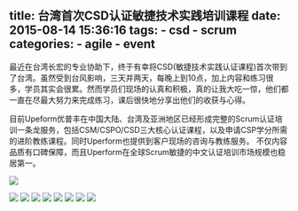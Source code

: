 title: 台湾首次CSD认证敏捷技术实践培训课程
date: 2015-08-14 15:36:16
tags:
    - csd
    - scrum
categories:
    - agile
    - event
---

最近在台湾长宏的专业协助下，终于有幸将CSD(敏捷技术实践认证课程)首次带到了台湾。虽然受到台风影响，三天并两天，每晚上到10点，加上内容和练习很多，学员其实会很累。然而学员们现场的认真和积极，真的让我大吃一惊，他们都一直在尽最大努力来完成练习，课后很快地分享出他们的收获与心得。

目前Upeform优普丰在中国大陆、台湾及亚洲地区已经形成完整的Scrum认证培训一条龙服务，包括CSM/CSPO/CSD三大核心认证课程，以及申请CSP学分所需的进阶教练课程。同时Uperform也提供到客户现场的咨询与教练服务。
不仅内容品质有口碑保障，而且Uperform在全球Scrum敏捷的中文认证培训市场规模也稳居第一。

![](http://ww2.sinaimg.cn/bmiddle/3bb73a47jw1ev25p9qsbhj20m80dwjts.jpg)
<!-- more -->

![](http://ww3.sinaimg.cn/bmiddle/3bb73a47jw1ev25p216krj20hf0d5taq.jpg)
![](http://ww4.sinaimg.cn/bmiddle/3bb73a47jw1ev25paih2vj20mo0gywfn.jpg)
![](http://ww1.sinaimg.cn/bmiddle/3bb73a47jw1ev25pb8mknj20if0dsjt5.jpg)
![](http://ww3.sinaimg.cn/bmiddle/3bb73a47jw1ev25pdoz76j20qo0zktaf.jpg)
![](http://ww4.sinaimg.cn/bmiddle/3bb73a47jw1ev25pepohuj20ac0dw0u0.jpg)
![](http://ww3.sinaimg.cn/bmiddle/3bb73a47jw1ev25pfdd32j20gt0cldhx.jpg)
![](http://ww1.sinaimg.cn/bmiddle/3bb73a47jw1ev25psx91uj20zk0ovdmn.jpg)
![](http://ww4.sinaimg.cn/bmiddle/3bb73a47jw1ev25q2gbhwj20zk0qogrd.jpg)

